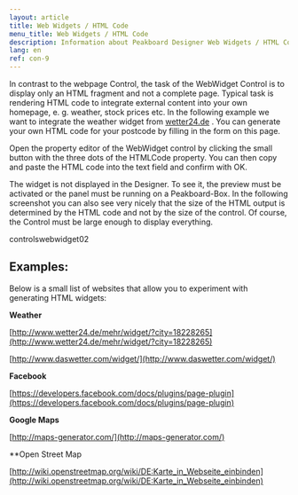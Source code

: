 ```yaml
---
layout: article
title: Web Widgets / HTML Code
menu_title: Web Widgets / HTML Code
description: Information about Peakboard Designer Web Widgets / HTML Code Control.
lang: en
ref: con-9
---
```

In contrast to the webpage Control, the task of the WebWidget Control is to display only an HTML fragment and not a complete page. Typical task is rendering HTML code to integrate external content into your own homepage, e. g. weather, stock prices etc. In the following example we want to integrate the weather widget from [wetter24.de](http://www.wetter24.de/) . You can generate your own HTML code for your postcode by filling in the form on this page.

Open the property editor of the WebWidget control by clicking the small button with the three dots of the HTMLCode property. You can then copy and paste the HTML code into the text field and confirm with OK.

The widget is not displayed in the Designer. To see it, the preview must be activated or the panel must be running on a Peakboard-Box. In the following screenshot you can also see very nicely that the size of the HTML output is determined by the HTML code and not by the size of the control. Of course, the Control must be large enough to display everything.

controlswebwidget02

## Examples:

Below is a small list of websites that allow you to experiment with generating HTML widgets:

**Weather**

[http://www.wetter24.de/mehr/widget/?city=18228265](http://www.wetter24.de/mehr/widget/?city=18228265)

[http://www.daswetter.com/widget/](http://www.daswetter.com/widget/)

**Facebook**

[https://developers.facebook.com/docs/plugins/page-plugin](https://developers.facebook.com/docs/plugins/page-plugin)

**Google Maps**

[http://maps-generator.com/](http://maps-generator.com/)

**Open Street Map

[http://wiki.openstreetmap.org/wiki/DE:Karte_in_Webseite_einbinden](http://wiki.openstreetmap.org/wiki/DE:Karte_in_Webseite_einbinden)
